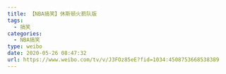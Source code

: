 ```yaml
---
title: 【NBA搞笑】休斯顿火箭队版
tags:
  - 搞笑
categories:
  - NBA搞笑
type: weibo
date: 2020-05-26 08:47:32
url: https://www.weibo.com/tv/v/J3FOz85eE?fid=1034:4508753668538389
---
```


<!-- more -->